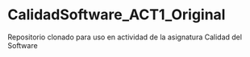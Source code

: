 # CalidadSoftware_ACT1_Original
Repositorio clonado para uso en actividad de la asignatura Calidad del Software
